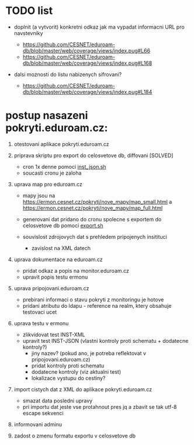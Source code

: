 # TODO list
- doplnit (a vytvorit) konkretni odkaz jak ma vypadat informacni URL pro navstevniky
  - https://github.com/CESNET/eduroam-db/blob/master/web/coverage/views/index.pug#L66
  - https://github.com/CESNET/eduroam-db/blob/master/web/coverage/views/index.pug#L168

- dalsi moznosti do listu nabizenych sifrovani?
  - https://github.com/CESNET/eduroam-db/blob/master/web/coverage/views/index.pug#L184

# postup nasazeni pokryti.eduroam.cz:
  1. otestovani aplikace pokryti.eduroam.cz

  2. priprava skriptu pro export do celosvetove db, diffovani [SOLVED]
     - cron 1x denne pomoci [inst_json.sh](https://github.com/CESNET/eduroam-db/blob/master/convertor/inst_json.sh)
     - soucasti cronu je zaloha

  3. uprava map pro eduroam.cz
     - mapy jsou na https://ermon.cesnet.cz/pokryti/nove_mapy/map_small.html a https://ermon.cesnet.cz/pokryti/nove_mapy/map_full.html
     - generovani dat pridano do cronu spolecne s exportem do celosvetove db pomoci [export.sh](https://github.com/CESNET/eduroam-db/blob/master/tools/export.sh)

     - souvislost zdrojovych dat s prehledem pripojenych insitituci
       - zavislost na XML datech

  4. uprava dokumentace na eduroam.cz
     - pridat odkaz a popis na monitor.eduroam.cz
     - upravit popis testu ermonu

  5. uprava pripojovani.eduroam.cz
     - prebirani informaci o stavu pokryti z monitoringu je hotove
     - pridani atributu do ldapu - reference na realm, ktery obsahuje testovaci ucet

  6. uprava testu v ermonu
     - zlikvidovat test INST-XML
     - upravit test INST-JSON (vlastni kontroly proti schematu + dodatecne kontroly?)
       - jiny nazev? (pokud ano, je potreba reflektovat v pripojovani.eduroam.cz)
       - pridat kontroly proti schematu
       - dodatecne kontroly (viz aktualni test)
       - lokalizace vystupu do cestiny?

  7. import cistych dat z XML do aplikace pokryti.eduroam.cz
     - smazat data posledni upravy
     - pri importu dat jeste vse protahnout pres jq a zbavit se tak utf-8 escape sekvenci

  8. informovani adminu

  9. zadost o zmenu formatu exportu v celosvetove db

